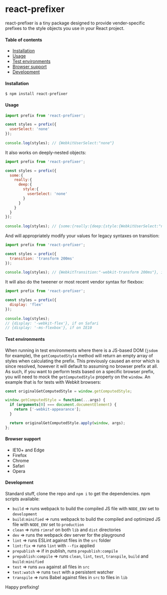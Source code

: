 # react-prefixer

react-prefixer is a tiny package designed to provide vender-specific prefixes to the style objects you use in your React project.

#### Table of contents
* [Installation](#installation)
* [Usage](#usage)
* [Test environments](#test-environments)
* [Browser support](#browser-support)
* [Development](#development)

#### Installation

```
$ npm install react-prefixer
```

#### Usage

```javascript
import prefix from 'react-prefixer';

const styles = prefix({
  userSelect: 'none'
});
    
console.log(styles); // {WebkitUserSelect:"none"}
```

It also works on deeply-nested objects:

```javascript
import prefix from 'react-prefixer';

const styles = prefix({
  some:{
    really:{
      deep:{
        style:{
          userSelect: 'none'
        }
      }
    }
  }
});
    
console.log(styles); // {some:{really:{deep:{style:{WebkitUserSelect:"none"}}}}}
```

And will appropriately modify your values for legacy syntaxes on transition:

```javascript
import prefix from 'react-prefixer';

const styles = prefix({
  transition: 'transform 200ms'
});
    
console.log(styles); // {WebkitTransition:"-webkit-transform 200ms"}, if on Safari for example
```

It will also do the tweener or most recent vendor syntax for flexbox:

```javascript
import prefix from 'react-prefixer';

const styles = prefix({
  display: 'flex'
});
    
console.log(styles); 
// {display: '-webkit-flex'}, if on Safari
// {display: '-ms-flexbox'}, if on IE10
```

#### Test environments

When running in test environments where there is a JS-based DOM (`jsdom` for example), the `getComputedStyle` method will return an empty array of styles when calculating the prefix. This previously caused an error which is since resolved, however it will default to assuming no browser prefix at all. As such, if you want to perform tests based on a specific browser prefix, you will need to mock the `getComputedStyle` property on the `window`. An example that is for tests with Webkit browsers:

```javascript
const originalGetComputedStyle = window.getComputedStyle;

window.getComputedStyle = function(...args) {
  if (arguments[0] === document.documentElement) {
    return ['-webkit-appearance'];
  }

  return originalGetComputedStyle.apply(window, args);
};
```

#### Browser support

* IE10+ and Edge
* Firefox
* Chrome
* Safari
* Opera

#### Development

Standard stuff, clone the repo and `npm i` to get the dependencies. npm scripts available:
* `build` => runs webpack to build the compiled JS file with `NODE_ENV` set to `development`
* `build:minified` => runs webpack to build the compiled and optimized JS file with `NODE_ENV` set to `production`
* `clean` => runs `rimraf` on both `lib` and `dist` directories
* `dev` => runs the webpack dev server for the playground
* `lint` => runs ESLint against files in the `src` folder
* `lint:fix` => runs `lint` with `--fix` applied
* `prepublish` => if in publish, runs `prepublish:compile`
* `prepublish:compile` => runs `clean`, `lint`, `test`, `transpile`, `build` and `build:minified`
* `test` => runs `ava` against all files in `src`
* `test:watch` => runs `test` with a persistent watcher
* `transpile` => runs Babel against files in `src` to files in `lib`

Happy prefixing!
